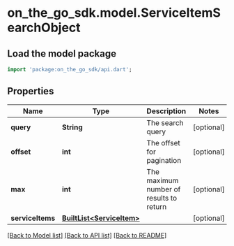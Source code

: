 # on_the_go_sdk.model.ServiceItemSearchObject

## Load the model package
```dart
import 'package:on_the_go_sdk/api.dart';
```

## Properties
Name | Type | Description | Notes
------------ | ------------- | ------------- | -------------
**query** | **String** | The search query | [optional] 
**offset** | **int** | The offset for pagination | [optional] 
**max** | **int** | The maximum number of results to return | [optional] 
**serviceItems** | [**BuiltList&lt;ServiceItem&gt;**](ServiceItem.md) |  | [optional] 

[[Back to Model list]](../README.md#documentation-for-models) [[Back to API list]](../README.md#documentation-for-api-endpoints) [[Back to README]](../README.md)


